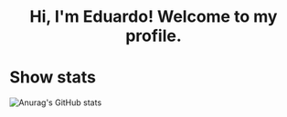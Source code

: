 <h1 align="center">Hi, I'm Eduardo! Welcome to my profile.</h1>

# Show stats
![Anurag's GitHub stats](https://github-readme-stats.vercel.app/api?username=anuraghazra&show_icons=true&theme=radical)
